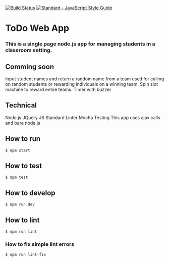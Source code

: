 [![Build Status](https://travis-ci.org/LearnTeachCodeSeoul/todo.svg?branch=master)](https://travis-ci.org/LearnTeachCodeSeoul/todo)
[![Standard - JavaScript Style Guide](https://img.shields.io/badge/code_style-standard-brightgreen.svg)](http://standardjs.com/)

# ToDo Web App

### This is a single page node.js app for managing students in a classroom setting.

## Comming soon
Input student names and return a random name from a team used for calling on random students or rewarding individuals on a winning team.
Spin slot machine to reward entire teams.
Timer with buzzer

## Technical
Node.js
JQuery
JS Standard Linter
Mocha Testing
This app uses ajax calls and bare node.js


## How to run

```
$ npm start
```

## How to test

```
$ npm test
```

## How to develop

```
$ npm run dev
```

## How to lint

```
$ npm run lint
```

### How to fix simple lint errors
```
$ npm run lint-fix
```
